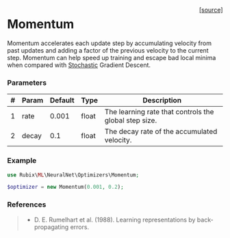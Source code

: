 <span style="float:right;"><a href="https://github.com/RubixML/RubixML/blob/master/src/NeuralNet/Optimizers/Momentum.php">[source]</a></span>

# Momentum
Momentum accelerates each update step by accumulating velocity from past updates and adding a factor of the previous velocity to the current step. Momentum can help speed up training and escape bad local minima when compared with [Stochastic](stochastic.md) Gradient Descent.

### Parameters
| # | Param | Default | Type | Description |
|---|---|---|---|---|
| 1 | rate | 0.001 | float | The learning rate that controls the global step size. |
| 2 | decay | 0.1 | float | The decay rate of the accumulated velocity. |

### Example
```php
use Rubix\ML\NeuralNet\Optimizers\Momentum;

$optimizer = new Momentum(0.001, 0.2);
```

### References
>- D. E. Rumelhart et al. (1988). Learning representations by back-propagating errors.